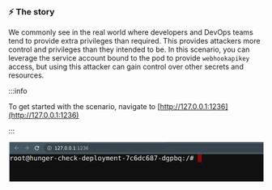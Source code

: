 ### ⚡️ The story

We commonly see in the real world where developers and DevOps teams tend to provide extra privileges than required. This provides attackers more control and privileges than they intended to be. In this scenario, you can leverage the service account bound to the pod to provide `webhookapikey` access, but using this attacker can gain control over other secrets and resources.

:::info

To get started with the scenario, navigate to [http://127.0.0.1:1236](http://127.0.0.1:1236)

:::

![Scenario 16 Welcome](images/sc-16-1.png)